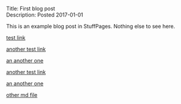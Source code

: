 Title: First blog post                                                         
Description: Posted 2017-01-01                                                 
                                                                               
This is an example blog post in StuffPages. Nothing else to see here.

[test link](../../setup.py)

[another test link](test.txt)

[an another one](test/test.txt)

[another test link](../test.txt)

[an another one](../test/test.txt)

[other md file](index.md)
